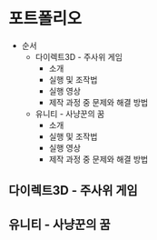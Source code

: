 # 포트폴리오
+ 순서
   + 다이렉트3D - 주사위 게임
      + 소개
      + 실행 및 조작법
      + 실행 영상
      + 제작 과정 중 문제와 해결 방법
   + 유니티 - 사냥꾼의 꿈
      + 소개
      + 실행 및 조작법
      + 실행 영상
      + 제작 과정 중 문제와 해결 방법
## 다이렉트3D - 주사위 게임
## 유니티 - 사냥꾼의 꿈
